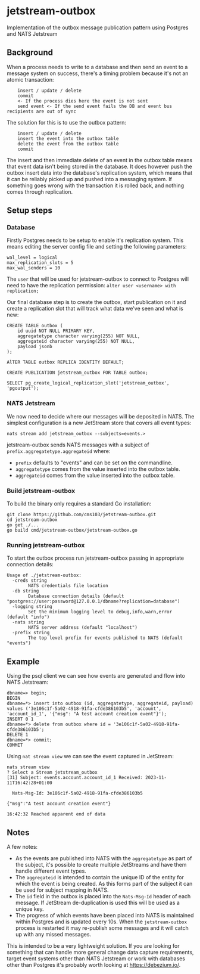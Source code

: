 # jetstream-outbox
Implementation of the outbox message publication pattern using Postgres and NATS Jetstream

## Background
When a process needs to write to a database and then send an event to a message system on success, there's a timing problem because it's not an atomic transaction:

```
    insert / update / delete
    commit
    <- If the process dies here the event is not sent
    send event <- If the send event fails the DB and event bus recipients are out of sync
```

The solution for this is to use the outbox pattern:

```
    insert / update / delete
    insert the event into the outbox table
    delete the event from the outbox table
    commit
```

The insert and then immediate delete of an event in the outbox table means that event data isn't being stored in the database. It does however push the outbox insert data into the database's replication system, which means that it can be reliably picked up and pushed into a messaging system. If something goes wrong with the transaction it is rolled back, and nothing comes through replication.

## Setup steps

### Database
Firstly Postgres needs to be setup to enable it's replication system. This means editing the server config file and setting the following parameters:
```
wal_level = logical
max_replication_slots = 5
max_wal_senders = 10
```

The `user` that will be used for jetstream-outbox to connect to Postgres will need to have the replication permission: `alter user <username> with replication;`

Our final database step is to create the outbox, start publication on it and create a replication slot that will track what data we've seen and what is new:

```
CREATE TABLE outbox (
    id uuid NOT NULL PRIMARY KEY,
    aggregatetype character varying(255) NOT NULL,
    aggregateid character varying(255) NOT NULL,
    payload jsonb
);

AlTER TABLE outbox REPLICA IDENTITY DEFAULT;

CREATE PUBLICATION jetstream_outbox FOR TABLE outbox;

SELECT pg_create_logical_replication_slot('jetstream_outbox', 'pgoutput');
```

### NATS Jetstream
We now need to decide where our messages will be deposited in NATS. The simplest configuration is a new JetStream store that covers all event types:

```
nats stream add jetstream_outbox --subjects=events.>
```

jetstream-outbox sends NATS messages with a subject of `prefix.aggregatetype.aggregateid` where:

 * `prefix` defaults to "events" and can be set on the commandline.
 * `aggregatetype` comes from the value inserted into the outbox table.
 * `aggregateid` comes from the value inserted into the outbox table.

### Build jetstream-outbox
To build the binary only requires a standard Go installation:
```
git clone https://github.com/cms103/jetstream-outbox.git
cd jetstream-outbox
go get ./...
go build cmd/jetstream-outbox/jetstream-outbox.go
```

### Running jetstream-outbox
To start the outbox process run jetstream-outbox passing in appropriate connection details:
```
Usage of ./jetstream-outbox:
  -creds string
    	NATS credentials file location
  -db string
    	Database connection details (default "postgres://user:password@127.0.0.1/dbname?replication=database")
  -logging string
    	Set the minimum logging level to debug,info,warn,error (default "info")
  -nats string
    	NATS server address (default "localhost")
  -prefix string
    	The top level prefix for events published to NATS (default "events")

```

## Example

Using the psql client we can see how events are generated and flow into NATS Jetstream:

```
dbname=> begin;
BEGIN
dbname=*> insert into outbox (id, aggregatetype, aggregateid, payload) values ('3e106c1f-5a02-4918-91fa-cfde386103b5', 'account', 'account_id_1', '{"msg": "A test account creation event"}');
INSERT 0 1
dbname=*> delete from outbox where id = '3e106c1f-5a02-4918-91fa-cfde386103b5';
DELETE 1
dbname=*> commit;
COMMIT
```

Using `nat stream view` we can see the event captured in JetStream:
```
nats stream view
? Select a Stream jetstream_outbox
[31] Subject: events.account.account_id_1 Received: 2023-11-11T16:42:28+01:00

  Nats-Msg-Id: 3e106c1f-5a02-4918-91fa-cfde386103b5

{"msg":"A test account creation event"}

16:42:32 Reached apparent end of data

```

## Notes
A few notes:

 * As the events are published into NATS with the `aggregatetype` as part of the subject, it's possible to create multiple JetStreams and have them handle different event types.
 * The `aggregateid` is intended to contain the unique ID of the entity for which the event is being created. As this forms part of the subject it can be used for subject mapping in NATS.
 * The `id` field in the outbox is placed into the `Nats-Msg-Id` header of each message. If JetStream de-duplication is used this will be used as a unique key.
 * The progress of which events have been placed into NATS is maintained within Postgres and is updated every 10s. When the `jetstream-outbox` process is restarted it may re-publish some messages and it will catch up with any missed messages.

This is intended to be a very lightweight solution. If you are looking for something that can handle more general change data capture requirements, target event systems other than NATS Jetstream or work with databases other than Postgres it's probably worth looking at https://debezium.io/.

